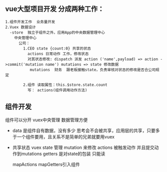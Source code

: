  ## vue大型项目开发 分成两种工作：
    1.组件开发工作  业务量开发
    2.Vuex 数据设计
      -store  独立于组件之外，应用App的中央数据管理中心
        中央管理中心
          公司：
            1.CEO state {count:0} 共享的状态
              actions 日常动作 工作，修改状态
              对其状态修改: dispatch 派发 action ('name',payload) => action ->commit('mutation name') mutations => state 修改数据
               mutations  财务  跟老板接触state，负责审核对状态的修改是否合公司规定

            2.组件 读取属性：this.$store.state.count
              写： actions(组件调用动作方法)


## 组件开发
  组件可以分开 vuex中央管理  数据管理方便

  - data 是组件自有数据，没有多少 思考会不会被共享，应用层的共享，只要多于一个组件要用，且关系不是简单的兄弟就要用vuex
  - 共享状态
     vuex state 管理
     mutation 来修改
     actions 被触发动作 并且提交动作到mutations
     getters 是对state的包装 只能读

    mapActions mapGetters引入组件